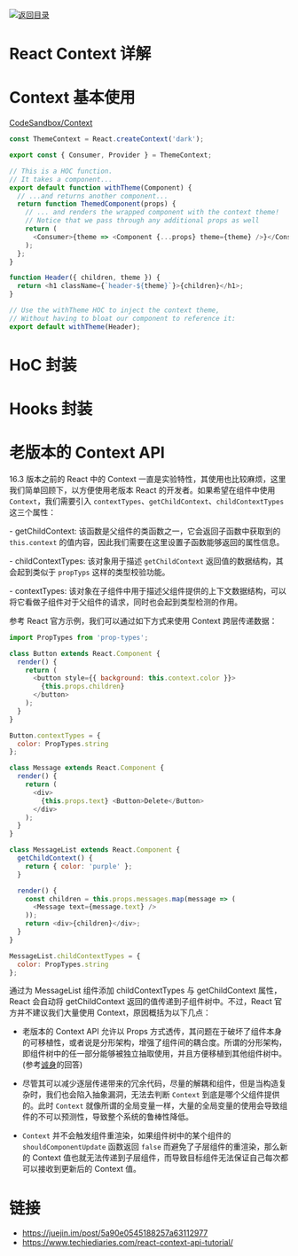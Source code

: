[![返回目录](https://i.postimg.cc/50XLzC7C/image.png)](https://github.com/wx-chevalier/Web-Series)

# React Context 详解

# Context 基本使用

[CodeSandbox/Context](https://codesandbox.io/embed/1yx4kl1jz7)

```js
const ThemeContext = React.createContext('dark');

export const { Consumer, Provider } = ThemeContext;

// This is a HOC function.
// It takes a component...
export default function withTheme(Component) {
  // ...and returns another component...
  return function ThemedComponent(props) {
    // ... and renders the wrapped component with the context theme!
    // Notice that we pass through any additional props as well
    return (
      <Consumer>{theme => <Component {...props} theme={theme} />}</Consumer>
    );
  };
}
```

```js
function Header({ children, theme }) {
  return <h1 className={`header-${theme}`}>{children}</h1>;
}

// Use the withTheme HOC to inject the context theme,
// Without having to bloat our component to reference it:
export default withTheme(Header);
```

# HoC 封装

# Hooks 封装

# 老版本的 Context API

16.3 版本之前的 React 中的 Context 一直是实验特性，其使用也比较麻烦，这里我们简单回顾下，以方便使用老版本 React 的开发者。如果希望在组件中使用 `Context`，我们需要引入 `contextTypes`、`getChildContext`、`childContextTypes` 这三个属性：

- getChildContext: 该函数是父组件的类函数之一，它会返回子函数中获取到的 `this.context` 的值内容，因此我们需要在这里设置子函数能够返回的属性信息。

- childContextTypes: 该对象用于描述 `getChildContext` 返回值的数据结构，其会起到类似于 `propTyps` 这样的类型校验功能。

- contextTypes: 该对象在子组件中用于描述父组件提供的上下文数据结构，可以将它看做子组件对于父组件的请求，同时也会起到类型检测的作用。

参考 React 官方示例，我们可以通过如下方式来使用 Context 跨层传递数据：

```js
import PropTypes from 'prop-types';

class Button extends React.Component {
  render() {
    return (
      <button style={{ background: this.context.color }}>
        {this.props.children}
      </button>
    );
  }
}

Button.contextTypes = {
  color: PropTypes.string
};

class Message extends React.Component {
  render() {
    return (
      <div>
        {this.props.text} <Button>Delete</Button>
      </div>
    );
  }
}

class MessageList extends React.Component {
  getChildContext() {
    return { color: 'purple' };
  }

  render() {
    const children = this.props.messages.map(message => (
      <Message text={message.text} />
    ));
    return <div>{children}</div>;
  }
}

MessageList.childContextTypes = {
  color: PropTypes.string
};
```

通过为 MessageList 组件添加 childContextTypes 与 getChildContext 属性，React 会自动将 getChildContext 返回的值传递到子组件树中。不过，React 官方并不建议我们大量使用 Context，原因概括为以下几点：

- 老版本的 Context API 允许以 Props 方式透传，其问题在于破坏了组件本身的可移植性，或者说是分形架构，增强了组件间的耦合度。所谓的分形架构，即组件树中的任一部分能够被独立抽取使用，并且方便移植到其他组件树中。(参考[诚身](https://www.zhihu.com/question/267168180/answer/319754359)的回答)

- 尽管其可以减少逐层传递带来的冗余代码，尽量的解耦和组件，但是当构造复杂时，我们也会陷入抽象漏洞，无法去判断 `Context` 到底是哪个父组件提供的。此时 `Context` 就像所谓的全局变量一样，大量的全局变量的使用会导致组件的不可以预测性，导致整个系统的鲁棒性降低。

- `Context` 并不会触发组件重渲染，如果组件树中的某个组件的 `shouldComponentUpdate` 函数返回 `false` 而避免了子层组件的重渲染，那么新的 Context 值也就无法传递到子层组件，而导致目标组件无法保证自己每次都可以接收到更新后的 Context 值。

# 链接

- https://juejin.im/post/5a90e0545188257a63112977
- https://www.techiediaries.com/react-context-api-tutorial/
